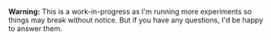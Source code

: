 **Warning:** This is a work-in-progress as I'm running more experiments so things may break without notice. But if you have any questions, I'd be happy to answer them.
